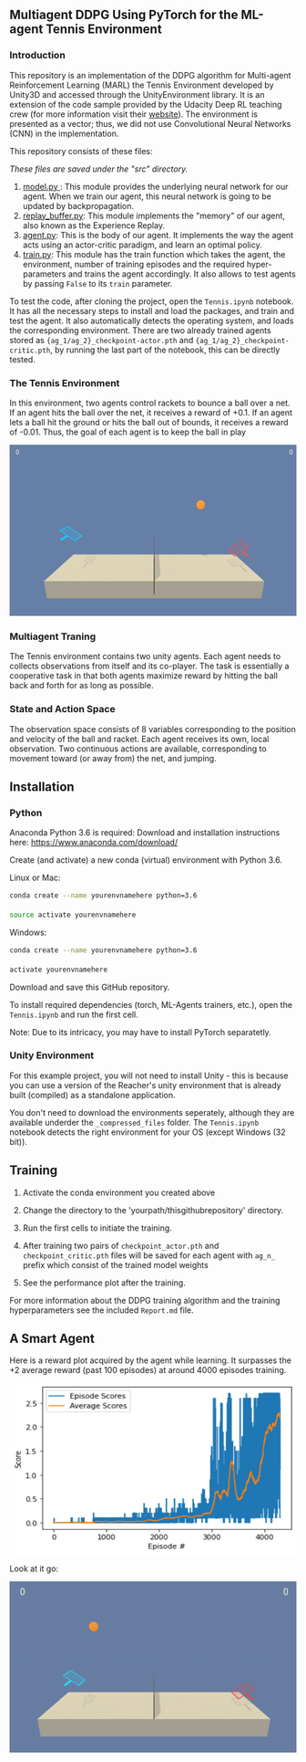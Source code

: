 ## Multiagent DDPG Using PyTorch for the ML-agent Tennis Environment

### Introduction
This repository is an implementation of the DDPG algorithm for Multi-agent Reinforcement Learning (MARL) the Tennis Environment developed by Unity3D and accessed through the UnityEnvironment library. It is an extension of the code sample provided by the Udacity Deep RL teaching crew (for more information visit their [website](https://www.udacity.com/course/deep-reinforcement-learning-nanodegree--nd893)). The environment is presented as a vector; thus, we did not use Convolutional Neural Networks (CNN) in the implementation.

This repository consists of these files:

*These files are saved under the "src" directory.*
1. <ins> model.py </ins>: This module provides the underlying neural network for our agent. When we train our agent, this neural network is going to be updated by backpropagation.
2. <ins>replay_buffer.py</ins>: This module implements the "memory" of our agent, also known as the Experience Replay.
3. <ins>agent.py</ins>: This is the body of our agent. It implements the way the agent acts using an actor-critic paradigm, and learn an optimal policy.
4. <ins>train.py</ins>: This module has the train function which takes the agent, the environment, number of training episodes and the required hyper-parameters and trains the agent accordingly. It also allows to test agents by passing `False` to its `train` parameter.

To test the code, after cloning the project, open the `Tennis.ipynb` notebook. It has all the necessary steps to install and load the packages, and train and test the agent. It also automatically detects the operating system, and loads the corresponding environment. There are two already trained agents stored as `{ag_1/ag_2}_checkpoint-actor.pth` and `{ag_1/ag_2}_checkpoint-critic.pth`, by running the last part of the notebook, this can be directly tested.

### The Tennis Environment
In this environment, two agents control rackets to bounce a ball over a net. If an agent hits the ball over the net, it receives a reward of +0.1. If an agent lets a ball hit the ground or hits the ball out of bounds, it receives a reward of -0.01. Thus, the goal of each agent is to keep the ball in play

<p align="center">
    <img src="https://github.com/FredAmouzgar/Multiagent_DDPG_PyTorch_Tennis/raw/master/images/Tennis.jpeg" width="600" height="300">
</p>
    
### Multiagent Traning
The Tennis environment contains two unity agents. Each agent needs to collects observations from itself and its co-player. The task is essentially a cooperative task in that both agents maximize reward by hitting the ball back and forth for as long as possible.

### State and Action Space
The observation space consists of 8 variables corresponding to the position and velocity of the ball and racket. Each agent receives its own, local observation. Two continuous actions are available, corresponding to movement toward (or away from) the net, and jumping.

## Installation

### Python
Anaconda Python 3.6 is required: Download and installation instructions here: https://www.anaconda.com/download/

Create (and activate) a new conda (virtual) environment with Python 3.6.

Linux or Mac:

```bash
conda create --name yourenvnamehere python=3.6

source activate yourenvnamehere
```
Windows:
```bash
conda create --name yourenvnamehere python=3.6

activate yourenvnamehere
```
Download and save this GitHub repository.

To install required dependencies (torch, ML-Agents trainers, etc.), open the `Tennis.ipynb` and run the first cell.

Note: Due to its intricacy, you may have to install PyTorch separatetly.

### Unity Environment
For this example project, you will not need to install Unity - this is because you can use a version of the Reacher's unity environment that is already built (compiled) as a standalone application.

You don't need to download the environments seperately, although they are available underder the `_compressed_files` folder. The `Tennis.ipynb` notebook detects the right environment for your OS (except Windows (32 bit)).

## Training
1. Activate the conda environment you created above

2. Change the directory to the 'yourpath/thisgithubrepository' directory.

3. Run the first cells to initiate the training.

4. After training two pairs of `checkpoint_actor.pth` and `checkpoint_critic.pth` files will be saved for each agent with `ag_n_` prefix which consist of the trained model weights

5. See the performance plot after the training.

For more information about the DDPG training algorithm and the training hyperparameters see the included `Report.md` file.

## A Smart Agent
Here is a reward plot acquired by the agent while learning. It surpasses the +2 average reward (past 100 episodes) at around 4000 episodes training.
<p align="center">
    <img src="https://github.com/FredAmouzgar/Multiagent_DDPG_PyTorch_Tennis/raw/master/images/rewards.jpeg" width="600" height="300">
</p>

Look at it go:

<p align="center">
    <img src="https://github.com/FredAmouzgar/Multiagent_DDPG_PyTorch_Tennis/raw/master/images/Tennis.gif" width="600" height="300">
</p>